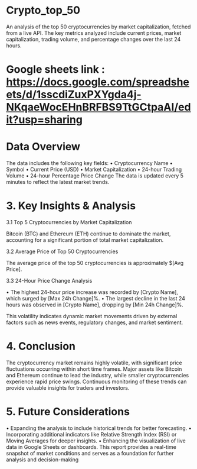# Crypto_top_50
An analysis of the top 50 cryptocurrencies by market capitalization, fetched from a live API. The key metrics analyzed include current prices, market capitalization, trading volume, and percentage changes over the last 24 hours.


# Google sheets link : https://docs.google.com/spreadsheets/d/1sscdiZuxPXYgda4j-NKqaeWocEHnBRFBS9TtGCtpaAI/edit?usp=sharing

# Data Overview

The data includes the following key fields:
• Cryptocurrency Name
• Symbol
• Current Price (USD)
• Market Capitalization
• 24-hour Trading Volume
• 24-hour Percentage Price Change
The data is updated every 5 minutes to reflect the latest market trends.


# 3. Key Insights & Analysis

3.1 Top 5 Cryptocurrencies by Market Capitalization

Bitcoin (BTC) and Ethereum (ETH) continue to dominate the market, accounting for a significant
portion of total market capitalization.

3.2 Average Price of Top 50 Cryptocurrencies

The average price of the top 50 cryptocurrencies is approximately $[Avg Price].

3.3 24-Hour Price Change Analysis

• The highest 24-hour price increase was recorded by [Crypto Name], which surged by [Max
24h Change]%.
• The largest decline in the last 24 hours was observed in [Crypto Name], dropping by [Min
24h Change]%.

This volatility indicates dynamic market movements driven by external factors such as news events,
regulatory changes, and market sentiment.


# 4. Conclusion

The cryptocurrency market remains highly volatile, with significant price fluctuations occurring
within short time frames. Major assets like Bitcoin and Ethereum continue to lead the industry,
while smaller cryptocurrencies experience rapid price swings. Continuous monitoring of these
trends can provide valuable insights for traders and investors.

# 5. Future Considerations

• Expanding the analysis to include historical trends for better forecasting.
• Incorporating additional indicators like Relative Strength Index (RSI) or Moving Averages
for deeper insights.
• Enhancing the visualization of live data in Google Sheets or dashboards.
This report provides a real-time snapshot of market conditions and serves as a foundation for further
analysis and decision-making


